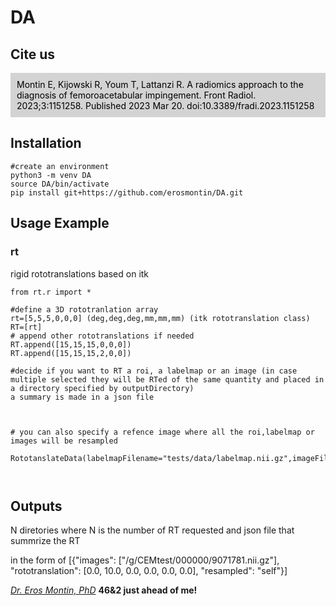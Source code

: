 # DA
## Cite us

<div>
<div style="background-color: lightgray; padding: 10px">
<span style="color: black;">
Montin E, Kijowski R, Youm T, Lattanzi R. A radiomics approach to the diagnosis of femoroacetabular impingement. Front Radiol. 2023;3:1151258. Published 2023 Mar 20. doi:10.3389/fradi.2023.1151258
<div>
</div>
</div>




## Installation
```
#create an environment 
python3 -m venv DA
source DA/bin/activate
pip install git+https://github.com/erosmontin/DA.git

```
## Usage Example

### rt
rigid rototranslations based on itk

```
from rt.r import *

#define a 3D rototranlation array
rt=[5,5,5,0,0,0] (deg,deg,deg,mm,mm,mm) (itk rototranslation class)
RT=[rt]
# append other rototranslations if needed
RT.append([15,15,15,0,0,0])
RT.append([15,15,15,2,0,0])

#decide if you want to RT a roi, a labelmap or an image (in case multiple selected they will be RTed of the same quantity and placed in a directory specified by outputDirectory)
a summary is made in a json file



# you can also specify a refence image where all the roi,labelmap or images will be resampled

RototanslateData(labelmapFilename="tests/data/labelmap.nii.gz",imageFileName="tests/data/image.nii.gz",rototranslations=RT,outputDirectory="/tmp/TEST",referenceImageFileName=None)



```


## Outputs
N diretories where N is the number of RT requested
and json file that summrize the RT

in the form of
[{"images": ["/g/CEMtest/000000/9071781.nii.gz"], "rototranslation": [0.0, 10.0, 0.0, 0.0, 0.0, 0.0], "resampled": "self"}]


    
[*Dr. Eros Montin, PhD*](http://me.biodimensional.com)
**46&2 just ahead of me!**

